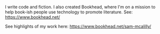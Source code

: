 I write code and fiction. I also created Bookhead, where I'm on a mission to help book-ish people use technology to promote literature. See: https://www.bookhead.net/

See highlights of my work here: https://www.bookhead.net/sam-mcalilly/
